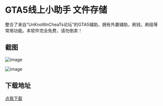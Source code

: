 # GTA5线上小助手 文件存储

整合了来自“UnKnoWnCheaTs论坛”的GTA5辅助，拥有外置辅助，刷钱，刷级等常用功能。本软件完全免费，请勿倒卖！

## 截图

![image](https://ae01.alicdn.com/kf/Hed2892bfcd084e73bcc716b8adfa3400a.png)

![image](https://ae01.alicdn.com/kf/H6b06dbf7f78a46c395dd62f2cabac623A.png)

## 下载地址

[点我下载](https://crazyzhang.pipipan.com/dir/16907746-34952623-757b8b/)  
